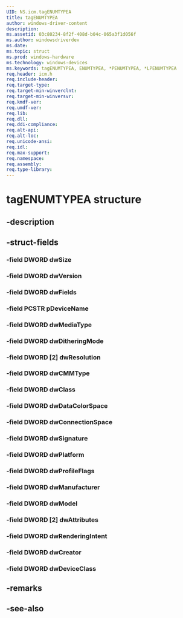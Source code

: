```yaml
---
UID: NS.icm.tagENUMTYPEA
title: tagENUMTYPEA
author: windows-driver-content
description: 
ms.assetid: 03c80234-8f2f-408d-b04c-065a3f1d056f
ms.author: windowsdriverdev
ms.date: 
ms.topic: struct
ms.prod: windows-hardware
ms.technology: windows-devices
ms.keywords: tagENUMTYPEA, ENUMTYPEA, *PENUMTYPEA, *LPENUMTYPEA
req.header: icm.h
req.include-header:
req.target-type:
req.target-min-winverclnt:
req.target-min-winversvr:
req.kmdf-ver:
req.umdf-ver:
req.lib:
req.dll:
req.ddi-compliance:
req.alt-api:
req.alt-loc:
req.unicode-ansi:
req.idl:
req.max-support:
req.namespace:
req.assembly:
req.type-library:
---
```


# tagENUMTYPEA structure

## -description



## -struct-fields

### -field DWORD dwSize			
 	
### -field DWORD dwVersion			
 	
### -field DWORD dwFields			
 	
### -field PCSTR pDeviceName			
 	
### -field DWORD dwMediaType			
 	
### -field DWORD dwDitheringMode			
 	
### -field DWORD [2] dwResolution			
 	
### -field DWORD dwCMMType			
 	
### -field DWORD dwClass			
 	
### -field DWORD dwDataColorSpace			
 	
### -field DWORD dwConnectionSpace			
 	
### -field DWORD dwSignature			
 	
### -field DWORD dwPlatform			
 	
### -field DWORD dwProfileFlags			
 	
### -field DWORD dwManufacturer			
 	
### -field DWORD dwModel			
 	
### -field DWORD [2] dwAttributes			
 	
### -field DWORD dwRenderingIntent			
 	
### -field DWORD dwCreator			
 	
### -field DWORD dwDeviceClass			
 	
## -remarks

## -see-also